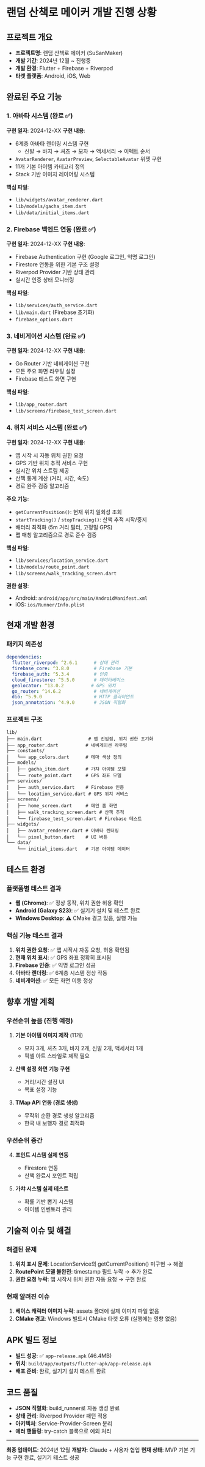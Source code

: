 # 랜덤 산책로 메이커 개발 진행 상황

## 프로젝트 개요
- **프로젝트명**: 랜덤 산책로 메이커 (SuSanMaker)
- **개발 기간**: 2024년 12월 ~ 진행중
- **개발 환경**: Flutter + Firebase + Riverpod
- **타겟 플랫폼**: Android, iOS, Web

## 완료된 주요 기능

### 1. 아바타 시스템 (완료 ✅)
**구현 일자**: 2024-12-XX
**구현 내용**:
- 6계층 아바타 렌더링 시스템 구현
  - 신발 → 바지 → 셔츠 → 모자 → 액세서리 → 이펙트 순서
- `AvatarRenderer`, `AvatarPreview`, `SelectableAvatar` 위젯 구현
- 11개 기본 아이템 카테고리 정의
- Stack 기반 이미지 레이어링 시스템

**핵심 파일**:
- `lib/widgets/avatar_renderer.dart`
- `lib/models/gacha_item.dart`
- `lib/data/initial_items.dart`

### 2. Firebase 백엔드 연동 (완료 ✅)
**구현 일자**: 2024-12-XX
**구현 내용**:
- Firebase Authentication 구현 (Google 로그인, 익명 로그인)
- Firestore 연동을 위한 기본 구조 설정
- Riverpod Provider 기반 상태 관리
- 실시간 인증 상태 모니터링

**핵심 파일**:
- `lib/services/auth_service.dart`
- `lib/main.dart` (Firebase 초기화)
- `firebase_options.dart`

### 3. 네비게이션 시스템 (완료 ✅)
**구현 일자**: 2024-12-XX
**구현 내용**:
- Go Router 기반 네비게이션 구현
- 모든 주요 화면 라우팅 설정
- Firebase 테스트 화면 구현

**핵심 파일**:
- `lib/app_router.dart`
- `lib/screens/firebase_test_screen.dart`

### 4. 위치 서비스 시스템 (완료 ✅)
**구현 일자**: 2024-12-XX
**구현 내용**:
- 앱 시작 시 자동 위치 권한 요청
- GPS 기반 위치 추적 서비스 구현
- 실시간 위치 스트림 제공
- 산책 통계 계산 (거리, 시간, 속도)
- 경로 완주 검증 알고리즘

**주요 기능**:
- `getCurrentPosition()`: 현재 위치 일회성 조회
- `startTracking()` / `stopTracking()`: 산책 추적 시작/중지
- 배터리 최적화 (5m 거리 필터, 고정밀 GPS)
- 맵 매칭 알고리즘으로 경로 준수 검증

**핵심 파일**:
- `lib/services/location_service.dart`
- `lib/models/route_point.dart`
- `lib/screens/walk_tracking_screen.dart`

**권한 설정**:
- Android: `android/app/src/main/AndroidManifest.xml`
- iOS: `ios/Runner/Info.plist`

## 현재 개발 환경

### 패키지 의존성
```yaml
dependencies:
  flutter_riverpod: ^2.6.1      # 상태 관리
  firebase_core: ^3.8.0         # Firebase 기본
  firebase_auth: ^5.3.4         # 인증
  cloud_firestore: ^5.5.0       # 데이터베이스
  geolocator: ^13.0.2          # GPS 위치
  go_router: ^14.6.2            # 네비게이션
  dio: ^5.9.0                   # HTTP 클라이언트
  json_annotation: ^4.9.0       # JSON 직렬화
```

### 프로젝트 구조
```
lib/
├── main.dart                 # 앱 진입점, 위치 권한 초기화
├── app_router.dart          # 네비게이션 라우팅
├── constants/
│   └── app_colors.dart      # 테마 색상 정의
├── models/
│   ├── gacha_item.dart      # 가챠 아이템 모델
│   └── route_point.dart     # GPS 좌표 모델
├── services/
│   ├── auth_service.dart    # Firebase 인증
│   └── location_service.dart # GPS 위치 서비스
├── screens/
│   ├── home_screen.dart     # 메인 홈 화면
│   ├── walk_tracking_screen.dart # 산책 추적
│   └── firebase_test_screen.dart # Firebase 테스트
├── widgets/
│   ├── avatar_renderer.dart # 아바타 렌더링
│   └── pixel_button.dart    # UI 버튼
└── data/
    └── initial_items.dart   # 기본 아이템 데이터
```

## 테스트 환경

### 플랫폼별 테스트 결과
- **웹 (Chrome)**: ✅ 정상 동작, 위치 권한 허용 확인
- **Android (Galaxy S23)**: ✅ 실기기 설치 및 테스트 완료
- **Windows Desktop**: ⚠️ CMake 경고 있음, 실행 가능

### 핵심 기능 테스트 결과
1. **위치 권한 요청**: ✅ 앱 시작시 자동 요청, 허용 확인됨
2. **현재 위치 표시**: ✅ GPS 좌표 정확히 표시됨
3. **Firebase 인증**: ✅ 익명 로그인 성공
4. **아바타 렌더링**: ✅ 6계층 시스템 정상 작동
5. **네비게이션**: ✅ 모든 화면 이동 정상

## 향후 개발 계획

### 우선순위 높음 (진행 예정)
1. **기본 아이템 이미지 제작** (11개)
   - 모자 3개, 셔츠 3개, 바지 2개, 신발 2개, 액세서리 1개
   - 픽셀 아트 스타일로 제작 필요

2. **산책 설정 화면 기능 구현**
   - 거리/시간 설정 UI
   - 목표 설정 기능

3. **TMap API 연동 (경로 생성)**
   - 무작위 순환 경로 생성 알고리즘
   - 한국 내 보행자 경로 최적화

### 우선순위 중간
4. **포인트 시스템 실제 연동**
   - Firestore 연동
   - 산책 완료시 포인트 적립

5. **가챠 시스템 실제 테스트**
   - 확률 기반 뽑기 시스템
   - 아이템 인벤토리 관리

## 기술적 이슈 및 해결

### 해결된 문제
1. **위치 표시 문제**: LocationService의 getCurrentPosition() 미구현 → 해결
2. **RoutePoint 모델 불완전**: timestamp 필드 누락 → 추가 완료
3. **권한 요청 누락**: 앱 시작시 위치 권한 자동 요청 → 구현 완료

### 현재 알려진 이슈
1. **베이스 캐릭터 이미지 누락**: assets 폴더에 실제 이미지 파일 없음
2. **CMake 경고**: Windows 빌드시 CMake 타겟 오류 (실행에는 영향 없음)

## APK 빌드 정보
- **빌드 성공**: ✅ `app-release.apk` (46.4MB)
- **위치**: `build/app/outputs/flutter-apk/app-release.apk`
- **배포 준비**: 완료, 실기기 설치 테스트 완료

## 코드 품질
- **JSON 직렬화**: build_runner로 자동 생성 완료
- **상태 관리**: Riverpod Provider 패턴 적용
- **아키텍처**: Service-Provider-Screen 분리
- **에러 핸들링**: try-catch 블록으로 예외 처리

---

**최종 업데이트**: 2024년 12월
**개발자**: Claude + 사용자 협업
**현재 상태**: MVP 기본 기능 구현 완료, 실기기 테스트 성공